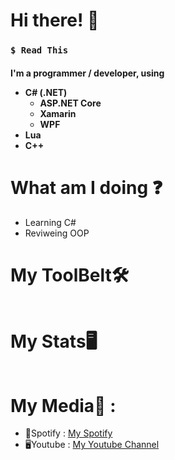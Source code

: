 <h1> Hi there! 📌</h1>
<h3><code>$ Read This</code></h3>

<div> 
  <h4> I'm a programmer / developer, using 
    <ul>
      <li> C# (.NET)
        <ul>
          <li> ASP.NET Core </li> 
          <li> Xamarin </li>  
          <li> WPF </li>
        </ul>
      </li>
      <li> Lua </li>
      <li> C++ </li>
    </ul>
  </h4>
</div>
  
 <h1>What am I doing ❓</h1>
 
 </div>
  <ul>
    <li>Learning C#</li>
    <li>Reviweing OOP</li>
  </ul>
 </div>
 
<h1> My ToolBelt🛠️ </h1>
<div>
    <ul> 
      <img alt="" src = "https://img.shields.io/badge/-CSharp-%230170FE?&style=for-the-badge&logo=c-sharp&logoColor=white">
      <br>
      <img alt="" src = "https://img.shields.io/badge/Premiere%20Pro-8f2cd1?style=for-the-badge&logo=adobe-premiere-pro&logoColor=black">
      <br>
      <img alt="" src = "https://img.shields.io/badge/C++-00599C?style=for-the-badge&logo=cplusplus&logoColor=white">
      <br>
      <img alt="" src = "https://img.shields.io/badge/Lua-35495E?style=for-the-badge&logo=lua&logoColor=4FC08D">
  </ul>
</div>

<h1> My Stats🖥 </h1>
<div>
    <ul> 
      <img alt=""  src = "https://github-readme-stats.vercel.app/api?username=SxR28&show_icons=true&theme=synthwave"/>
      <br>
      <img alt=""  src = "https://github-readme-stats.vercel.app/api/top-langs/?username=SxR28&layout=compact&theme=synthwave"/>
  </ul>
</div>

<h1> My Media🔮 : </h1>
  <div>
    <ul>
      <li> 🎵Spotify : <a href="https://open.spotify.com/user/sorin006730">My Spotify</a> </li>
      <li> 🖥Youtube : <a href="https://www.youtube.com/channel/UCP63Cs9W-La046KGMyi5jWw"> My Youtube Channel </a> </li>
    </ul>
  </div>
